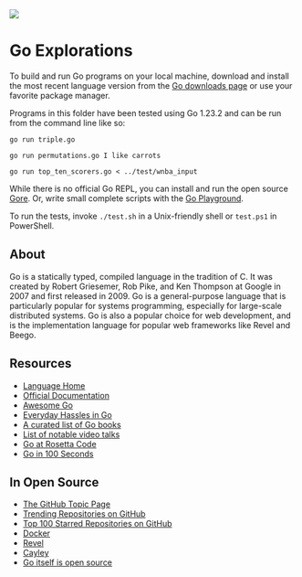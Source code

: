 <img src="https://raw.githubusercontent.com/rtoal/ple/master/docs/resources/go-logo-64.png">

# Go Explorations

To build and run Go programs on your local machine, download and install the most recent language version from the [Go downloads page](https://go.dev/doc/install) or use your favorite package manager.

Programs in this folder have been tested using Go 1.23.2 and can be run from the command line like so:

```
go run triple.go
```

```
go run permutations.go I like carrots
```

```
go run top_ten_scorers.go < ../test/wnba_input
```

While there is no official Go REPL, you can install and run the open source [Gore](https://github.com/x-motemen/gore). Or, write small complete scripts with the [Go Playground](https://play.golang.org/).

To run the tests, invoke `./test.sh` in a Unix-friendly shell or `test.ps1` in PowerShell.

## About

Go is a statically typed, compiled language in the tradition of C. It was created by Robert Griesemer, Rob Pike, and Ken Thompson at Google in 2007 and first released in 2009. Go is a general-purpose language that is particularly popular for systems programming, especially for large-scale distributed systems. Go is also a popular choice for web development, and is the implementation language for popular web frameworks like Revel and Beego.

## Resources

- [Language Home](https://golang.org/)
- [Official Documentation](https://golang.org/doc/)
- [Awesome Go](https://github.com/avelino/awesome-go)
- [Everyday Hassles in Go](http://crufter.com/2014/12/01/everyday-hassles-in-go/)
- [A curated list of Go books](https://github.com/golang/go/wiki/Books)
- [List of notable video talks](https://github.com/golang/go/wiki/GoTalks)
- [Go at Rosetta Code](https://rosettacode.org/wiki/Category:Go)
- [Go in 100 Seconds](https://www.youtube.com/watch?v=446E-r0rXHI)

## In Open Source

- [The GitHub Topic Page](https://github.com/topics/go)
- [Trending Repositories on GitHub](https://github.com/trending/go)
- [Top 100 Starred Repositories on GitHub](https://github.com/EvanLi/Github-Ranking/blob/master/Top100/Go.md)
- [Docker](https://github.com/docker/docker)
- [Revel](https://github.com/revel/revel)
- [Cayley](https://github.com/google/cayley)
- [Go itself is open source](https://github.com/golang/go)
